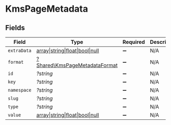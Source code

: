 # KmsPageMetadata


## Fields

| Field                                                                           | Type                                                                            | Required                                                                        | Description                                                                     |
| ------------------------------------------------------------------------------- | ------------------------------------------------------------------------------- | ------------------------------------------------------------------------------- | ------------------------------------------------------------------------------- |
| `extraData`                                                                     | [array\|string\|float\|bool\|null](../../Models/Shared/KmsPageMetadataExtraData.md) | :heavy_minus_sign:                                                              | N/A                                                                             |
| `format`                                                                        | [?Shared\KmsPageMetadataFormat](../../Models/Shared/KmsPageMetadataFormat.md)   | :heavy_minus_sign:                                                              | N/A                                                                             |
| `id`                                                                            | *?string*                                                                       | :heavy_minus_sign:                                                              | N/A                                                                             |
| `key`                                                                           | *?string*                                                                       | :heavy_minus_sign:                                                              | N/A                                                                             |
| `namespace`                                                                     | *?string*                                                                       | :heavy_minus_sign:                                                              | N/A                                                                             |
| `slug`                                                                          | *?string*                                                                       | :heavy_minus_sign:                                                              | N/A                                                                             |
| `type`                                                                          | *?string*                                                                       | :heavy_minus_sign:                                                              | N/A                                                                             |
| `value`                                                                         | [array\|string\|float\|bool\|null](../../Models/Shared/KmsPageMetadataValue.md) | :heavy_minus_sign:                                                              | N/A                                                                             |